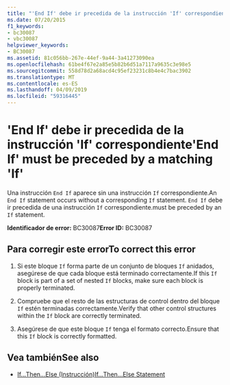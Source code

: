 ```yaml
---
title: "'End If' debe ir precedida de la instrucción 'If' correspondiente"
ms.date: 07/20/2015
f1_keywords:
- bc30087
- vbc30087
helpviewer_keywords:
- BC30087
ms.assetid: 81c056bb-267e-44ef-9a44-3a41273090ea
ms.openlocfilehash: 61be4f67e2a85e5b82b6d51a7117a9635c3e98e5
ms.sourcegitcommit: 558d78d2a68acd4c95ef23231c8b4e4c7bac3902
ms.translationtype: MT
ms.contentlocale: es-ES
ms.lasthandoff: 04/09/2019
ms.locfileid: "59316445"
---
```

# <a name="end-if-must-be-preceded-by-a-matching-if"></a><span data-ttu-id="c1776-102">'End If' debe ir precedida de la instrucción 'If' correspondiente</span><span class="sxs-lookup"><span data-stu-id="c1776-102">'End If' must be preceded by a matching 'If'</span></span>
<span data-ttu-id="c1776-103">Una instrucción `End If` aparece sin una instrucción `If` correspondiente.</span><span class="sxs-lookup"><span data-stu-id="c1776-103">An `End If` statement occurs without a corresponding `If` statement.</span></span> `End If` <span data-ttu-id="c1776-104">debe ir precedida de una instrucción `If` correspondiente.</span><span class="sxs-lookup"><span data-stu-id="c1776-104">must be preceded by an `If` statement.</span></span>  
  
 <span data-ttu-id="c1776-105">**Identificador de error:** BC30087</span><span class="sxs-lookup"><span data-stu-id="c1776-105">**Error ID:** BC30087</span></span>  
  
## <a name="to-correct-this-error"></a><span data-ttu-id="c1776-106">Para corregir este error</span><span class="sxs-lookup"><span data-stu-id="c1776-106">To correct this error</span></span>  
  
1. <span data-ttu-id="c1776-107">Si este bloque `If` forma parte de un conjunto de bloques `If` anidados, asegúrese de que cada bloque está terminado correctamente.</span><span class="sxs-lookup"><span data-stu-id="c1776-107">If this `If` block is part of a set of nested `If` blocks, make sure each block is properly terminated.</span></span>  
  
2. <span data-ttu-id="c1776-108">Compruebe que el resto de las estructuras de control dentro del bloque `If` estén terminadas correctamente.</span><span class="sxs-lookup"><span data-stu-id="c1776-108">Verify that other control structures within the `If` block are correctly terminated.</span></span>  
  
3. <span data-ttu-id="c1776-109">Asegúrese de que este bloque `If` tenga el formato correcto.</span><span class="sxs-lookup"><span data-stu-id="c1776-109">Ensure that this `If` block is correctly formatted.</span></span>  
  
## <a name="see-also"></a><span data-ttu-id="c1776-110">Vea también</span><span class="sxs-lookup"><span data-stu-id="c1776-110">See also</span></span>

- [<span data-ttu-id="c1776-111">If...Then...Else (Instrucción)</span><span class="sxs-lookup"><span data-stu-id="c1776-111">If...Then...Else Statement</span></span>](../../visual-basic/language-reference/statements/if-then-else-statement.md)
